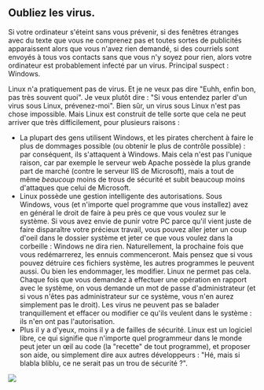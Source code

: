 <?php require("../../entete.php"); ?> <?php require("../../base.php"); ?>

<div id="corps">

<h2>Oubliez les virus.</h2>

Si votre ordinateur s'éteint sans vous prévenir, si des fenêtres 
étranges avec du texte que vous ne comprenez pas et toutes sortes de 
publicités apparaissent alors que vous n'avez rien demandé, si des 
courriels sont envoyés à tous vos contacts sans que vous n'y soyez pour 
rien, alors votre ordinateur est probablement infecté par un virus. 
Principal suspect : Windows.

Linux n'a pratiquement pas de virus. Et je ne veux pas dire "Euhh, 
enfin bon, pas très souvent quoi". Je veux plutôt dire : "Si vous 
entendez parler d'un virus sous Linux, prévenez-moi". Bien sûr, un virus 
sous Linux n'est pas chose impossible. Mais Linux est construit de telle 
sorte que cela ne peut arriver que très difficilement, pour plusieurs 
raisons :

<ul>

<li>La plupart des gens utilisent Windows, et les pirates cherchent à 
faire le plus de dommages possible (ou obtenir le plus de contrôle 
possible) : par conséquent, ils s'attaquent à Windows. Mais cela n'est 
pas l'unique raison, car par exemple le serveur web Apache possède la 
plus grande part de marché (contre le serveur IIS de Microsoft), mais a 
tout de même <i>beaucoup</i> moins de trous de sécurité et subit 
beaucoup moins d'attaques que celui de Microsoft.</li>

<li>Linux possède une gestion intelligente des autorisations. Sous 
Windows, vous (et n'importe quel programme que vous installez) avez en 
général le droit de faire à peu près ce que vous voulez sur le système. 
Si vous avez envie de punir votre PC parce qu'il vient juste de faire 
disparaître votre précieux travail, vous pouvez aller jeter un coup 
d'oeil dans le dossier système et jeter ce que vous voulez dans la 
corbeille : Windows ne dira rien. Naturellement, la prochaine fois que 
vous redémarrerez, les ennuis commenceront. Mais pensez que si vous 
pouvez détruire ces fichiers système, les autres programmes le peuvent 
aussi. Ou bien les endommager, les modifier. Linux ne permet pas cela. 
Chaque fois que vous demandez à effectuer une opération en rapport avec 
le système, on vous demande un mot de passe d'administrateur (et si vous 
n'êtes pas administrateur sur ce système, vous n'en aurez simplement pas 
le droit). Les virus ne peuvent pas se balader tranquillement et effacer 
ou modifier ce qu'ils veulent dans le système : ils n'en ont pas 
l'autorisation.</li>

<li>Plus il y a d'yeux, moins il y a de failles de sécurité. Linux est 
un logiciel libre, ce qui signifie que n'importe quel programmeur dans 
le monde peut jeter un œil au code (la "recette" de tout programme), et 
proposer son aide, ou simplement dire aux autres développeurs : "Hé, 
mais si blabla bliblu, ce ne serait pas un trou de sécurité ?".</li>

</ul>

<img src="Images/viruses_thumb.png" />

</div>


